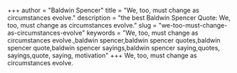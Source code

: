 +++
author = "Baldwin Spencer"
title = "We, too, must change as circumstances evolve."
description = "the best Baldwin Spencer Quote: We, too, must change as circumstances evolve."
slug = "we-too-must-change-as-circumstances-evolve"
keywords = "We, too, must change as circumstances evolve.,baldwin spencer,baldwin spencer quotes,baldwin spencer quote,baldwin spencer sayings,baldwin spencer saying,quotes, sayings,quote, saying, motivation"
+++
We, too, must change as circumstances evolve.
